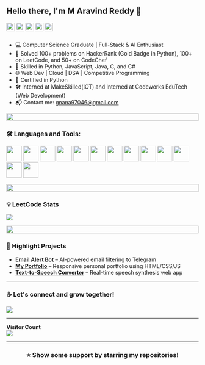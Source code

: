 ## Hello there, I'm M Aravind Reddy 👋

<a href="https://www.linkedin.com/in/gnanendra-reddy/">
  <img align="left" alt="LinkedIn" width="22px" src="https://cdn.jsdelivr.net/npm/simple-icons@v3/icons/linkedin.svg" />
</a>
<a href="https://github.com/gnanendrareddy">
  <img align="left" alt="GitHub" width="22px" src="https://cdn.jsdelivr.net/npm/simple-icons@v3/icons/github.svg" />
</a>
<a href="https://leetcode.com/u/gnana333/">
  <img align="left" alt="LeetCode" width="22px" src="https://cdn.jsdelivr.net/npm/simple-icons@v3/icons/leetcode.svg" />
</a>
<a href="https://www.codechef.com/users/vision_gnana">
  <img align="left" alt="CodeChef" width="22px" src="https://cdn.jsdelivr.net/npm/simple-icons@v3/icons/codechef.svg" />
</a>
<a href="https://www.hackerrank.com/profile/gnana97046">
  <img align="left" alt="HackerRank" width="22px" src="https://cdn.jsdelivr.net/npm/simple-icons@v3/icons/hackerrank.svg" />
</a>

<br/>
<br/>

- 💻 Computer Science Graduate | Full-Stack & AI Enthusiast  
- 🧠 Solved 100+ problems on HackerRank (Gold Badge in Python), 100+ on LeetCode, and 50+ on CodeChef  
- 🔧 Skilled in Python, JavaScript, Java, C, and C#  
- 🌐 Web Dev | Cloud | DSA | Competitive Programming  
- 🚀 Certified in Python
- 🛠️ Interned at MakeSkilled(IOT) and Interned at Codeworks EduTech (Web Development)  
- 📬 Contact me: gnana97046@gmail.com  


<img src="https://i.imgur.com/dBaSKWF.gif" height="20" width="100%"/>

### 🛠️ Languages and Tools:
<p>
  <img height="40" src="https://cdn.jsdelivr.net/gh/devicons/devicon/icons/python/python-original.svg" />
  <img height="40" src="https://cdn.jsdelivr.net/gh/devicons/devicon/icons/javascript/javascript-original.svg" />
  <img height="40" src="https://cdn.jsdelivr.net/gh/devicons/devicon/icons/java/java-original.svg" />
  <img height="40" src="https://cdn.jsdelivr.net/gh/devicons/devicon/icons/c/c-original.svg" />
  <img height="40" src="https://cdn.jsdelivr.net/gh/devicons/devicon/icons/csharp/csharp-original.svg" />
  <img height="40" src="https://cdn.jsdelivr.net/gh/devicons/devicon/icons/html5/html5-original.svg" />
  <img height="40" src="https://cdn.jsdelivr.net/gh/devicons/devicon/icons/css3/css3-original.svg" />
  <img height="40" src="https://cdn.jsdelivr.net/gh/devicons/devicon/icons/mysql/mysql-original.svg" />
  <img height="40" src="https://cdn.jsdelivr.net/gh/devicons/devicon/icons/firebase/firebase-plain.svg" />
  <img height="40" src="https://cdn.jsdelivr.net/gh/devicons/devicon/icons/git/git-original.svg" />
  <img height="40" src="https://cdn.jsdelivr.net/gh/devicons/devicon/icons/github/github-original.svg" />
  <img height="40" src="https://cdn.jsdelivr.net/gh/devicons/devicon/icons/vercel/vercel-original.svg" />
  <img height="40" src="https://cdn.jsdelivr.net/gh/devicons/devicon/icons/netlify/netlify-original.svg" />
</p>

<img src="https://i.imgur.com/dBaSKWF.gif" height="20" width="100%"/>

### 💡 LeetCode Stats
<p align="left">
  <img src="https://leetcard.jacoblin.cool/gnana333?theme=dark&font=Baloo+Bhai&ext=heatmap" />
</p>

<img src="https://i.imgur.com/dBaSKWF.gif" height="20" width="100%"/>

### 📌 Highlight Projects
- **[Email Alert Bot](https://github.com/gnana333/EmailAlertBot)** – AI-powered email filtering to Telegram  
- **[My Portfolio](https://github.com/gnana333/My-portfolio)** – Responsive personal portfolio using HTML/CSS/JS  
- **[Text-to-Speech Converter](https://github.com/gnana333/Text-to-speech-Converter)** – Real-time speech synthesis web app  

---

### ☕ Let's connect and grow together!
<a href="mailto:maramreddiearavind@gmail.com">
  <img src="https://img.shields.io/badge/maramreddiearavind@gmail.com-D14836?style=flat-square&logo=Gmail&logoColor=white"/>
</a>

---

<p align="left"> 
  <b>Visitor Count</b><br>
  <img src="https://profile-counter.glitch.me/gnanendrareddy/count.svg" />
</p>

---

<div align="center">

### ⭐ Show some support by starring my repositories!

</div>
